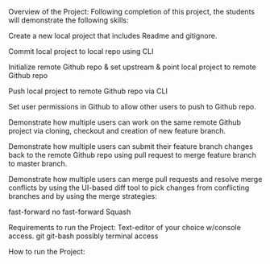 Overview of the Project:
Following completion of this project, the students will demonstrate the following skills:

Create a new local project that includes Readme and gitignore.

Commit local project to local repo using CLI

Initialize remote Github repo & set upstream & point local project to remote Github repo

Push local project to remote Github repo via CLI

Set user permissions in Github to allow other users to push to Github repo.

Demonstrate how multiple users can work on the same remote Github project via cloning, checkout and creation of new feature branch.

Demonstrate how multiple users can submit their feature branch changes back to the remote Github repo using pull request to merge feature branch to master branch.

Demonstrate how multiple users can merge pull requests and resolve merge conflicts by using the UI-based diff tool to pick changes from conflicting branches and by using the merge strategies:

fast-forward
no fast-forward
Squash

Requirements to run the Project:
Text-editor of your choice w/console access.
git
git-bash
possibly terminal access

How to run the Project:

